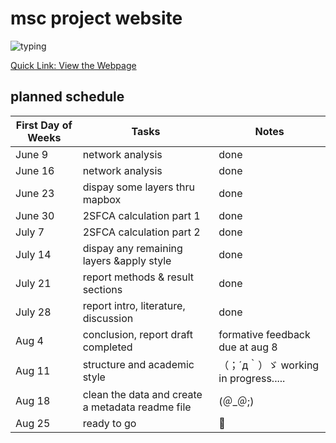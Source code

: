 # msc project website

![typing](https://media4.giphy.com/media/v1.Y2lkPTc5MGI3NjExejllMm15dmF3OWZ3NHBkaXFuanBza3pxd2RpNzJ2cmpsd2s1aGtwbiZlcD12MV9pbnRlcm5hbF9naWZfYnlfaWQmY3Q9Zw/bEs40jYsdQjmM/giphy.gif)


[Quick Link: View the Webpage](https://msufleming.github.io/msc/index.html)


## planned schedule
| First Day of Weeks |   Tasks   |       Notes      |
|--------------------|-----------|------------------|
| June 9  | network analysis | done|
| June 16  | network analysis |done|
| June 23 | dispay some layers thru mapbox |done|
|  June 30  | 2SFCA calculation part 1 |done|
| July 7 | 2SFCA calculation part 2  |done|
|  July 14  |dispay any remaining layers &apply style |done|
| July 21| report methods & result sections |done|
| July 28| report intro, literature, discussion |done|
| Aug 4| conclusion, report draft completed|formative feedback due at aug 8|
| Aug 11|structure and academic style| （；´д｀）ゞ working in progress.....
| Aug 18| clean the data and create a metadata readme file| (＠_＠;)
| Aug 25|ready to go|🤞
